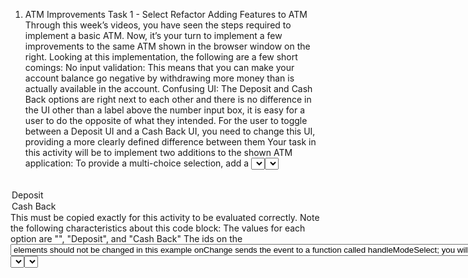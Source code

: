 1. ATM Improvements Task 1 - Select Refactor
Adding Features to ATM
Through this week’s videos, you have seen the steps required to implement a basic ATM. Now, it’s your turn to implement a few improvements to the same ATM shown in the browser window on the right.
Looking at this implementation, the following are a few short comings:
No input validation: This means that you can make your account balance go negative by withdrawing more money than is actually available in the account.
Confusing UI: The Deposit and Cash Back options are right next to each other and there is no difference in the UI other than a label above the number input box, it is easy for a user to do the opposite of what they intended.
For the user to toggle between a Deposit UI and a Cash Back UI, you need to change this UI, providing a more clearly defined difference between them
Your task in this activity will be to implement two additions to the shown ATM application:
To provide a multi-choice selection, add a <select> input element below Account Balance which will allow the user to switch between Deposit, Cash Back, and a null option. The content below the <select> input will only be shown if the atmMode is set to Deposit or Cash Back, but not the third option (i.e., null). The atmMode should be initialized to the null option in React.useState().
Validate the number input such that the Submit button is disabled when you attempt to take out more money than is available in the account.
You can complete these tasks by executing the following steps:
Note: This task will be graded on the functionality of the application. You will have more flexibility on implementation and variable names as long as the expected behavior described is present in the application.
Add another variable to React state to track the atmMode. This should:
Be a string variable rather than a Boolean like isDeposit
Be initialized to "" (empty string)
Hold either "" (empty string), "Deposit", or "Cash Back" as the three possible transaction modes
In the return() function, below the <h2> element where the value is the status variable, add the following JSX code snippet.
<label>Select an action below to continue</label>
<select onChange={(e) => handleModeSelect(e)} name="mode" id="mode-select">
<option id="no-selection" value=""></option>
<option id="deposit-selection" value="Deposit">Deposit</option>
<option id="cashback-selection" value="Cash Back">Cash Back</option>
</select>
This must be copied exactly for this activity to be evaluated correctly. Note the following characteristics about this code block:
The values for each option are "", "Deposit", and "Cash Back"
The ids on the <select> and <option> elements should not be changed in this example
onChange sends the event to a function called handleModeSelect; you will need to create this function in a later step
Create a function after handleSubmit called handleModeSelect, which takes the change event as an input. It will then:
Set the React state variable you created to be the event.target.value, where event would be the name of the function parameter passed in by the onChange in the <select> element added in Step 2
write logic which takes that same event.target.value, which should be either "", "Deposit", or "Cash Back", and sets the isDeposit state value using the existing setIsDeposit() setter function. No change is needed in the isDeposit value if the event.target.value is an empty string. For the other two possible values, you should be able to figure out which value it should be set to.
Remove the Deposit and Cash Back buttons from your JSX template. You no longer need them , because you set the isDeposit value in the handleModeSelect function.
Create conditional rendering for the number input and submit fields. This means that they will not even show on the page before the user has selected an action (Deposit or Cash Back). To conditionally render a <div></div>, you would simply have a variable that is either truthy or falsy and use it in your JSX like the following example:
{
  truthyOrFalsyVariable && <div>This div is conditionally rendered.</div>;
}
You will do the same except with your newly created atmMode variable and the remaining <ATMDeposit></ATMDeposit> element. After this step, there should be nothing showing below the <select> element if there is no mode selected.
After this step, you can test out the ATM after your refactor to ensure it is working as expected. If something is not working, check your work by adding console logs in the various handler functions. Simple tests you could do would be ensuring when you’ve selected the Deposit mode, inputted the number 5, and pressed Submit. Following this, the account balance will increase by $5. Same with the Cash Back mode but the account balance will decrease by $5.